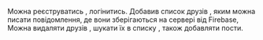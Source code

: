  Можна реєструватись , логінитись.
 Добавив список друзів , яким можна писати повідомлення, де вони зберігаються на сервері від Firebase,
 Можна видаляти друзів , шукати їх в списку , також добавляти пости. 
